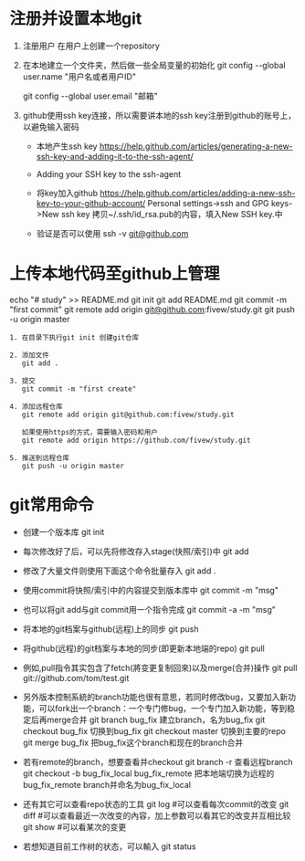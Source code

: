 # 注册并设置本地git

1. 注册用户
   在用户上创建一个repository

2. 在本地建立一个文件夹，然后做一些全局变量的初始化
      git config --global user.name  "用户名或者用户ID"

     git config --global user.email  "邮箱"
3. github使用ssh key连接，所以需要讲本地的ssh key注册到github的账号上，以避免输入密码

    -  本地产生ssh key
       https://help.github.com/articles/generating-a-new-ssh-key-and-adding-it-to-the-ssh-agent/

    -  Adding your SSH key to the ssh-agent

    - 将key加入github
     https://help.github.com/articles/adding-a-new-ssh-key-to-your-github-account/
     Personal settings->ssh and GPG keys->New ssh key
     拷贝~/.ssh/id_rsa.pub的内容，填入New SSH key.中
 
   - 验证是否可以使用
     ssh -v git@github.com


# 上传本地代码至github上管理
echo "# study" >> README.md
git init
git add README.md
git commit -m "first commit"
git remote add origin git@github.com:fivew/study.git
git push -u origin master
```
1. 在目录下执行git init 创建git仓库

2. 添加文件
   git add .

3. 提交
   git commit -m "first create"

4. 添加远程仓库
   git remote add origin git@github.com:fivew/study.git

   如果使用https的方式，需要输入密码和用户
   git remote add origin https://github.com/fivew/study.git

5. 推送到远程仓库
   git push -u origin master
```


# git常用命令

- 创建一个版本库
git init
- 每次修改好了后，可以先将修改存入stage(快照/索引)中
git add <modified files>
- 修改了大量文件则使用下面这个命令批量存入
git add .
- 使用commit将快照/索引中的内容提交到版本库中
git commit -m "msg"
- 也可以将git add与git commit用一个指令完成
git commit -a -m "msg"
- 将本地的git档案与github(远程)上的同步
git push
- 将github(远程)的git档案与本地的同步(即更新本地端的repo)
git pull
- 例如,pull指令其实包含了fetch(將变更复制回來)以及merge(合并)操作
git pull git://github.com/tom/test.git
 
- 另外版本控制系統的branch功能也很有意思，若同时修改bug，又要加入新功能，可以fork出一个branch：一个专门修bug，一个专门加入新功能，等到稳定后再merge合并
git branch bug_fix  建立branch，名为bug_fix
git checkout bug_fix  切换到bug_fix
git checkout master 切换到主要的repo
git merge bug_fix 把bug_fix这个branch和现在的branch合并
 
- 若有remote的branch，想要查看并checkout
git branch -r  查看远程branch
git checkout -b bug_fix_local bug_fix_remote 把本地端切换为远程的bug_fix_remote branch并命名为bug_fix_local
 
- 还有其它可以查看repo状态的工具
git log #可以查看每次commit的改变
git diff #可以查看最近一次改变的內容，加上参数可以看其它的改变并互相比较
git show #可以看某次的变更
 
- 若想知道目前工作树的状态，可以輸入
git status
